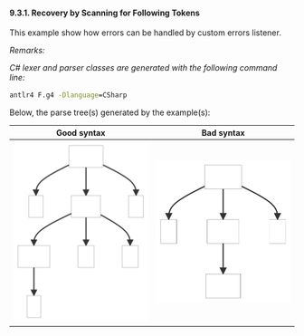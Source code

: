 ﻿#### 9.3.1. Recovery by Scanning for Following Tokens

This example show how errors can be handled by custom errors listener.

_Remarks:_

_C# lexer and parser classes are generated with the following command line:_

```bat
antlr4 F.g4 -Dlanguage=CSharp
```

Below, the parse tree(s) generated by the example(s):

| Good syntax | Bad syntax |
| ----------- | ---------- |
| <img src=".resources/good_syntax.svg" alt="Good Syntax Tree" width="300px"/> | <img src=".resources/bad_syntax.svg" alt="Bad Syntax Tree" width="300px"/> |